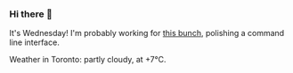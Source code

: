 ### Hi there :wave:

It's Wednesday! I'm probably working for [this bunch](https://github.com/kohofinancial), polishing a command line interface.

Weather in Toronto: partly cloudy, at +7°C.
